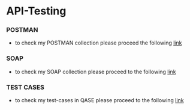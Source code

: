 # API-Testing
### POSTMAN 
- to check my POSTMAN collection please proceed the following [link](https://www.postman.com/ilyasb87/workspace/my-workspace/collection/35158241-cc0fc177-787d-4df7-a96c-4c1454e048ac?action=share&creator=35158241&active-environment=35158241-e1931a9a-330c-48aa-b6a7-d5f6b54afc32) 
### SOAP
- to check my SOAP collection please proceed to the following [link](https://www.postman.com/ilyasb87/workspace/my-workspace/collection/35158241-da29dda0-a080-4af0-9795-8046af3834cb?action=share&creator=35158241)
### TEST CASES
- to check my test-cases in QASE please proceed to the following [link](https://github.com/BaizhumartovIlyas/API-Testing/blob/main/G7-2024-06-01.pdf) 

